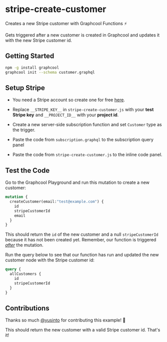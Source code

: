 # stripe-create-customer

Creates a new Stripe customer with Graphcool Functions ⚡️

Gets triggered after a new customer is created in Graphcool and updates it with the new Stripe customer id.

## Getting Started

```sh
npm -g install graphcool
graphcool init --schema customer.graphql
```

## Setup Stripe

* You need a Stripe account so create one for free [here](https://dashboard.stripe.com/register).

* Replace `__STRIPE_KEY__` in `stripe-create-customer.js` with your **test Stripe key** and `__PROJECT_ID__` with your **project id**.

* Create a new server-side subscription function and set `Customer` type as the trigger.

* Paste the code from `subscription.graphql` to the subscription query panel

* Paste the code from `stripe-create-customer.js` to the inline code panel.

## Test the Code

Go to the Graphcool Playground and run this mutation to create a new customer:

```graphql
mutation {
  createCustomer(email:"test@example.com") {
    id
    stripeCustomerId
    email
  }
}
```

This should return the `id` of the new customer and a null `stripeCustomerId` because it has not been created yet. Remember, our function is triggered <u><i>after</i></u> the mutation.

Run the query below to see that our function has run and updated the new customer node with the Stripe customer id:


```graphql
query {
  allCustomers {
    id
    stripeCustomerId
  }
}
```

## Contributions

Thanks so much [@yusinto](https://github.com/yusinto) for contributing this example! :tada:

This should return the new customer with a valid Stripe customer id. That's it!
